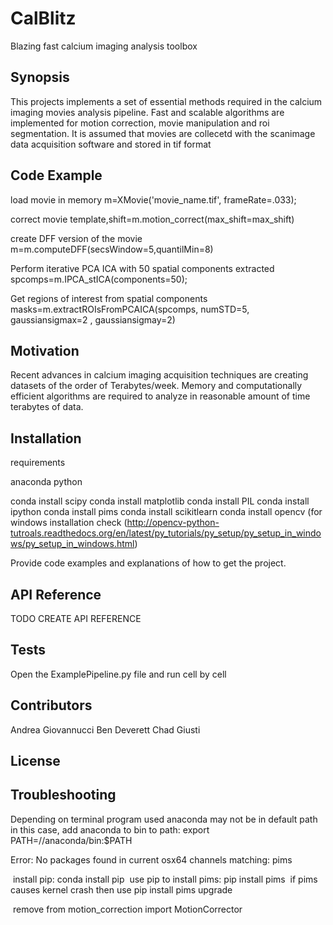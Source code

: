 # CalBlitz
Blazing fast calcium imaging analysis toolbox

## Synopsis
This projects implements a set of essential methods required in the calcium imaging movies analysis pipeline. Fast and scalable algorithms are implemented for motion correction, movie manipulation and roi segmentation. It is assumed that movies are collecetd with the scanimage data acquisition software and stored in tif format

## Code Example

load movie in memory 
m=XMovie('movie_name.tif', frameRate=.033);

correct movie 
template,shift=m.motion_correct(max_shift=max_shift)

create DFF version of the movie 
m=m.computeDFF(secsWindow=5,quantilMin=8)

Perform iterative PCA ICA with 50 spatial components extracted
spcomps=m.IPCA_stICA(components=50);

Get regions of interest from spatial components
masks=m.extractROIsFromPCAICA(spcomps, numSTD=5, gaussiansigmax=2 , gaussiansigmay=2)


## Motivation

Recent advances in calcium imaging acquisition techniques are creating datasets of the order of Terabytes/week. Memory and computationally efficient algorithms are required to analyze in reasonable amount of time terabytes of data.  

## Installation

requirements

anaconda python

conda install scipy 
conda install matplotlib
conda install PIL 
conda install ipython 
conda install pims
conda install scikit­learn
conda install opencv (for windows installation check (http://opencv-python-tutroals.readthedocs.org/en/latest/py_tutorials/py_setup/py_setup_in_windows/py_setup_in_windows.html)



Provide code examples and explanations of how to get the project.

## API Reference

TODO CREATE API REFERENCE

## Tests

Open the ExamplePipeline.py file and run cell by cell

## Contributors

Andrea Giovannucci 
Ben Deverett
Chad Giusti


## License

## Troubleshooting

Depending on terminal program used anaconda may not be in default path
in this case, add anaconda to bin to path: export PATH=//anaconda/bin:$PATH

Error: No packages found in current osx­64 channels matching: pims


­ install pip: conda install pip
­ use pip to install pims: pip install pims
­ if pims causes kernel crash then use pip install pims ­­upgrade


­ remove from motion_correction import MotionCorrector
